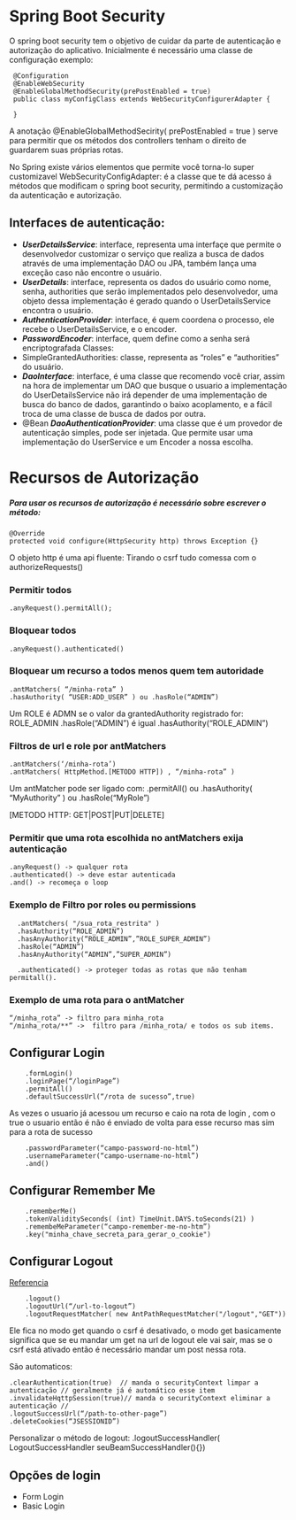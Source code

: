 # Spring Boot Security
O spring boot security tem o objetivo de cuidar da parte de autenticação e autorização do aplicativo.
Inicialmente é necessário uma classe de configuração exemplo: 

```
 @Configuration
 @EnableWebSecurity
 @EnableGlobalMethodSecurity(prePostEnabled = true)
 public class myConfigClass extends WebSecurityConfigurerAdapter {
 
 } 
```

A anotação @EnableGlobalMethodSecirity( prePostEnabled = true ) serve para permitir que os métodos dos controllers tenham o direito de guardarem suas próprias rotas.
 
No Spring existe vários elementos que permite você torna-lo super customizavel
WebSecurityConfigAdapter: é a classe que te dá acesso á métodos que modificam
o spring boot security, permitindo a customização da autenticação e autorização.

## Interfaces de autenticação:
- ***UserDetailsService***: interface, representa uma interfaçe que permite o desenvolvedor customizar o serviço que realiza a busca de dados através de uma implementação DAO ou JPA, também lança uma exceção caso não encontre o usuário. 
- ***UserDetails***: interface, representa os dados do usuário como nome, senha, authorities que serão implementados pelo desenvolvedor, uma objeto dessa implementação é gerado quando o UserDetailsService encontra o usuário.
- ***AuthenticationProvider***: interface, é quem coordena o processo, ele recebe o UserDetailsService, e o encoder.
- ***PasswordEncoder***: interface, quem define como a senha será encriptografada
Classes:
- SimpleGrantedAuthorities: classe, representa as “roles” e “authorities” do usuário.
- ***DaoInterface***: interface, é uma classe que recomendo você criar, assim na hora de implementar um DAO que busque o usuario a implementação do UserDetailsService não irá depender de uma implementação de busca do banco de dados, garantindo o baixo acoplamento, e a fácil troca de uma classe de busca de dados por outra.
- @Bean ***DaoAuthenticationProvider***: uma classe que é um provedor de autenticação simples, pode ser injetada. Que permite usar uma implementação do UserService e um Encoder a nossa escolha.

# Recursos de Autorização

##### Para usar os recursos de autorização é necessário sobre escrever o método: 
```
@Override
protected void configure(HttpSecurity http) throws Exception {}
```
O objeto http é uma api fluente:
Tirando o csrf tudo comessa com o 
    authorizeRequests()
 
### Permitir todos
	.anyRequest().permitAll();
### Bloquear todos
	.anyRequest().authenticated()
### Bloquear um recurso a todos menos quem tem autoridade
    .antMatchers( “/minha-rota” )
	.hasAuthority( “USER:ADD_USER” ) ou .hasRole(“ADMIN”)
Um ROLE  é ADMN se o valor da grantedAuthority registrado for: ROLE_ADMIN
	.hasRole(“ADMIN”) é igual .hasAuthority(“ROLE_ADMIN”)
### Filtros de url e role por antMatchers
    .antMatchers(‘/minha-rota’)
    .antMatchers( HttpMethod.[METODO HTTP]) , “/minha-rota” )

Um antMatcher pode ser ligado com:
	.permitAll() ou .hasAuthority( “MyAuthority” ) ou .hasRole(“MyRole”)

[METODO HTTP: GET|POST|PUT|DELETE]
### Permitir que uma rota escolhida no antMatchers exija autenticação
	.anyRequest() -> qualquer rota
	.authenticated() -> deve estar autenticada
	.and() -> recomeça o loop


### Exemplo de Filtro por roles ou permissions

      .antMatchers( "/sua_rota_restrita" )
      .hasAuthority(“ROLE_ADMIN”) 
      .hasAnyAuthority(“ROLE_ADMIN”,”ROLE_SUPER_ADMIN”)
      .hasRole(“ADMIN”) 
      .hasAnyAuthority(“ADMIN”,”SUPER_ADMIN”)
	  
	  .authenticated() -> proteger todas as rotas que não tenham permitall().

### Exemplo de uma rota para o antMatcher
	“/minha_rota” -> filtro para minha_rota
	“/minha_rota/**” ->  filtro para /minha_rota/ e todos os sub items.

## Configurar Login
```	
    .formLogin()
	.loginPage(“/loginPage”)
	.permitAll()
	.defaultSuccessUrl(“/rota de sucesso”,true)
```
As vezes o usuario já acessou um recurso e caio na rota de login , com o true o usuario então é não é enviado de volta para esse recurso mas sim para a rota de sucesso
```
	.passwordParameter(“campo-password-no-html”)
	.usernameParameter(“campo-username-no-html”)
	.and()
```
## Configurar Remember Me
```
	.rememberMe()
	.tokenValiditySeconds( (int) TimeUnit.DAYS.toSeconds(21) )
	.remembeMeParameter(“campo-remember-me-no-htm”)
	.key("minha_chave_secreta_para_gerar_o_cookie")
```

## Configurar Logout
[Referencia]( https://www.baeldung.com/spring-security-logout)
```
    .logout()
	.logoutUrl(“/url-to-logout”)
	.logoutRequestMatcher( new AntPathRequestMatcher("/logout","GET"))
```

Ele fica no modo get quando o csrf é desativado, o modo get basicamente significa que se eu mandar um get na url de logout ele vai sair, mas se o csrf está ativado então é necessário mandar um post nessa rota.

São automaticos: 
```
.clearAuthentication(true)  // manda o securityContext limpar a autenticação // geralmente já é automático esse item
.invalidateHqttpSession(true)// manda o securityContext eliminar a autenticação // 
.logoutSuccessUrl(“/path-to-other-page”)
.deleteCookies(“JSESSIONID”)
```
Personalizar o método de logout: 
    .logoutSuccessHandler( LogoutSuccessHandler  seuBeamSuccessHandler(){})

## Opções de login
-	Form Login
-	Basic Login
